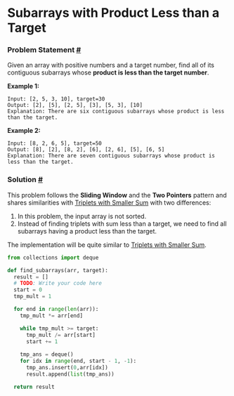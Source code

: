 # Subarrays with Product Less than a Target

### Problem Statement [#](https://www.educative.io/courses/grokking-the-coding-interview/RMV1GV1yPYz#problem-statement)

Given an array with positive numbers and a target number, find all of its contiguous subarrays whose **product is less than the target number**.

**Example 1:**

```
Input: [2, 5, 3, 10], target=30 
Output: [2], [5], [2, 5], [3], [5, 3], [10]
Explanation: There are six contiguous subarrays whose product is less than the target.
```

**Example 2:**

```
Input: [8, 2, 6, 5], target=50 
Output: [8], [2], [8, 2], [6], [2, 6], [5], [6, 5] 
Explanation: There are seven contiguous subarrays whose product is less than the target.
```



### Solution [#](https://www.educative.io/courses/grokking-the-coding-interview/RMV1GV1yPYz#solution)

This problem follows the **Sliding Window** and the **Two Pointers** pattern and shares similarities with [Triplets with Smaller Sum](https://www.educative.io/collection/page/5668639101419520/5671464854355968/5554621957275648/) with two differences:

1. In this problem, the input array is not sorted.
2. Instead of finding triplets with sum less than a target, we need to find all subarrays having a product less than the target.

The implementation will be quite similar to [Triplets with Smaller Sum](https://www.educative.io/collection/page/5668639101419520/5671464854355968/5554621957275648/).

```python
from collections import deque

def find_subarrays(arr, target):
  result = []
  # TODO: Write your code here
  start = 0
  tmp_mult = 1

  for end in range(len(arr)):
    tmp_mult *= arr[end]

    while tmp_mult >= target:
      tmp_mult /= arr[start]
      start += 1
    
    tmp_ans = deque()
    for idx in range(end, start - 1, -1):
      tmp_ans.insert(0,arr[idx])
      result.append(list(tmp_ans))

  return result

```

